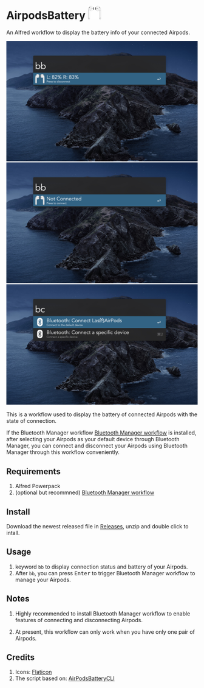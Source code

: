 # AirpodsBattery ![](Images/logo.png)
An Alfred workflow to display the battery info of your connected Airpods.

![Scrennshot 1](Images/1.jpg)
![Scrennshot 2](Images/2.jpg)
![Scrennshot 3](Images/3.jpg)

This is a workflow used to display the battery of connected Airpods with the state of connection.

If the Bluetooth Manager workflow [Bluetooth Manager workflow](https://github.com/bmunoz89/alfred-wf-bluetooth-manager)
is installed, after selecting your Airpods as your default device through Bluetooth Manager, you can connect and disconnect your Airpods using Bluetooth Manager through this workflow conveniently.

## Requirements

1. Alfred Powerpack
2. (optional but recommned) [Bluetooth Manager workflow](https://github.com/bmunoz89/alfred-wf-bluetooth-manage)

## Install

Download the newest released file in [Releases](https://github.com/BeneathCloud/AirpodsBattery/releases), unzip and double click to intall.

## Usage

1. keyword `bb` to display connection status and battery of your Airpods.
2. After `bb`, you can press <kbd>Enter</kbd> to trigger Bluetooth Manager workflow to manage your Airpods.

## Notes

1. Highly recommended to install Bluetooth Manager workflow to enable features of connecting and disconnecting Airpods.

2. At present, this workflow can only work when you have only one pair of Airpods.

## Credits

1. Icons: [Flaticon](https://www.flaticon.com/)
2. The script based on: [AirPodsBatteryCLI](https://github.com/duk242/AirPodsBatteryCLI)
